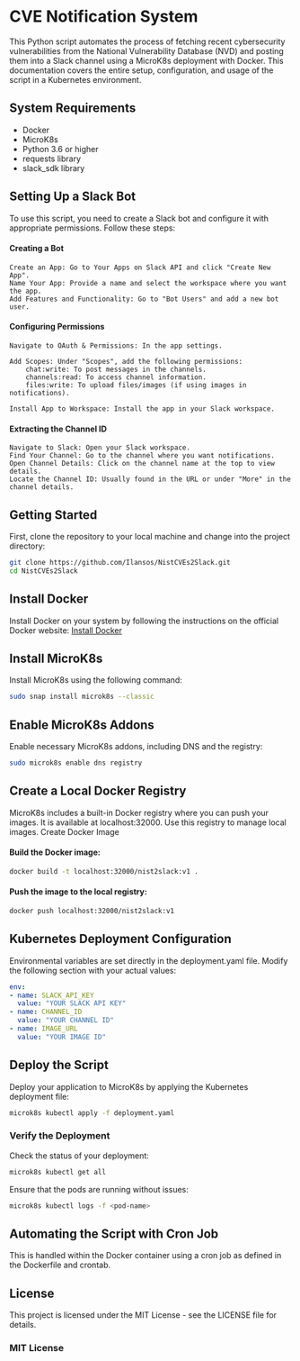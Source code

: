 # CVE Notification System

This Python script automates the process of fetching recent cybersecurity vulnerabilities from the National Vulnerability Database (NVD) and posting them into a Slack channel using a MicroK8s deployment with Docker. This documentation covers the entire setup, configuration, and usage of the script in a Kubernetes environment.

## System Requirements

- Docker
- MicroK8s
- Python 3.6 or higher
- requests library
- slack_sdk library

## Setting Up a Slack Bot

To use this script, you need to create a Slack bot and configure it with appropriate permissions. Follow these steps:
#### Creating a Bot

    Create an App: Go to Your Apps on Slack API and click "Create New App".
    Name Your App: Provide a name and select the workspace where you want the app.
    Add Features and Functionality: Go to "Bot Users" and add a new bot user.

#### Configuring Permissions

    Navigate to OAuth & Permissions: In the app settings.

    Add Scopes: Under "Scopes", add the following permissions:
        chat:write: To post messages in the channels.
        channels:read: To access channel information.
        files:write: To upload files/images (if using images in notifications).

    Install App to Workspace: Install the app in your Slack workspace.

#### Extracting the Channel ID

    Navigate to Slack: Open your Slack workspace.
    Find Your Channel: Go to the channel where you want notifications.
    Open Channel Details: Click on the channel name at the top to view details.
    Locate the Channel ID: Usually found in the URL or under "More" in the channel details.

## Getting Started

First, clone the repository to your local machine and change into the project directory:

```bash
git clone https://github.com/Ilansos/NistCVEs2Slack.git
cd NistCVEs2Slack
```

## Install Docker

Install Docker on your system by following the instructions on the official Docker website:
[Install Docker](https://docs.docker.com/get-docker/)

## Install MicroK8s

Install MicroK8s using the following command:

```bash
sudo snap install microk8s --classic
```

## Enable MicroK8s Addons

Enable necessary MicroK8s addons, including DNS and the registry:


```bash
sudo microk8s enable dns registry
```

## Create a Local Docker Registry

MicroK8s includes a built-in Docker registry where you can push your images. It is available at localhost:32000. Use this registry to manage local images.
Create Docker Image

#### Build the Docker image:

```bash
docker build -t localhost:32000/nist2slack:v1 .
```

#### Push the image to the local registry:

```bash
docker push localhost:32000/nist2slack:v1
```

## Kubernetes Deployment Configuration

Environmental variables are set directly in the deployment.yaml file. Modify the following section with your actual values:

```yaml
env:
- name: SLACK_API_KEY
  value: "YOUR SLACK API KEY"
- name: CHANNEL_ID
  value: "YOUR CHANNEL ID"
- name: IMAGE_URL
  value: "YOUR IMAGE ID"
```

## Deploy the Script

Deploy your application to MicroK8s by applying the Kubernetes deployment file:

```bash
microk8s kubectl apply -f deployment.yaml
```
### Verify the Deployment

Check the status of your deployment:
```bash
microk8s kubectl get all
```

Ensure that the pods are running without issues:

```bash
microk8s kubectl logs -f <pod-name>
```

## Automating the Script with Cron Job

This is handled within the Docker container using a cron job as defined in the Dockerfile and crontab.

## License

This project is licensed under the MIT License - see the LICENSE file for details.

### MIT License
